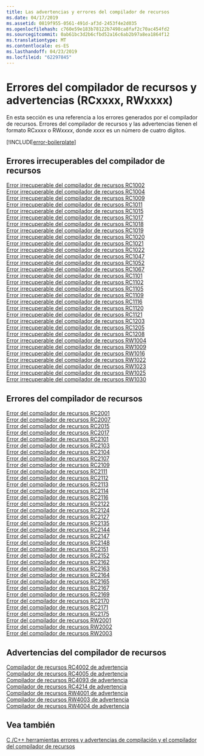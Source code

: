 ```yaml
---
title: Las advertencias y errores del compilador de recursos
ms.date: 04/17/2019
ms.assetid: 0819f955-0561-491d-af3d-2453f4e2d035
ms.openlocfilehash: c760e59e183b78122b7498ca8faf2c70ac454fd2
ms.sourcegitcommit: 0ab61bc3d2b6cfbd52a16c6ab2b97a8ea1864f12
ms.translationtype: MT
ms.contentlocale: es-ES
ms.lasthandoff: 04/23/2019
ms.locfileid: "62297845"
---
```

# <a name="resource-compiler-errors-and-warnings-rcxxxx-rwxxxx"></a>Errores del compilador de recursos y advertencias (RCxxxx, RWxxxx)

En esta sección es una referencia a los errores generados por el compilador de recursos. Errores del compilador de recursos y las advertencias tienen el formato RC*xxxx* o RW*xxxx*, donde *xxxx* es un número de cuatro dígitos.

[!INCLUDE[error-boilerplate](../../error-messages/includes/error-boilerplate.md)]

## <a name="resource-compiler-fatal-errors"></a>Errores irrecuperables del compilador de recursos

[Error irrecuperable del compilador de recursos RC1002](resource-compiler-fatal-error-rc1002.md) \
[Error irrecuperable del compilador de recursos RC1004](resource-compiler-fatal-error-rc1004.md) \
[Error irrecuperable del compilador de recursos RC1009](resource-compiler-fatal-error-rc1009.md) \
[Error irrecuperable del compilador de recursos RC1011](resource-compiler-fatal-error-rc1011.md) \
[Error irrecuperable del compilador de recursos RC1015](resource-compiler-fatal-error-rc1015.md) \
[Error irrecuperable del compilador de recursos RC1017](resource-compiler-fatal-error-rc1017.md) \
[Error irrecuperable del compilador de recursos RC1018](resource-compiler-fatal-error-rc1018.md) \
[Error irrecuperable del compilador de recursos RC1019](resource-compiler-fatal-error-rc1019.md) \
[Error irrecuperable del compilador de recursos RC1020](resource-compiler-fatal-error-rc1020.md) \
[Error irrecuperable del compilador de recursos RC1021](resource-compiler-fatal-error-rc1021.md) \
[Error irrecuperable del compilador de recursos RC1022](resource-compiler-fatal-error-rc1022.md) \
[Error irrecuperable del compilador de recursos RC1047](resource-compiler-fatal-error-rc1047.md) \
[Error irrecuperable del compilador de recursos RC1052](resource-compiler-fatal-error-rc1052.md) \
[Error irrecuperable del compilador de recursos RC1067](resource-compiler-fatal-error-rc1067.md) \
[Error irrecuperable del compilador de recursos RC1101](resource-compiler-fatal-error-rc1101.md) \
[Error irrecuperable del compilador de recursos RC1102](resource-compiler-fatal-error-rc1102.md) \
[Error irrecuperable del compilador de recursos RC1105](resource-compiler-fatal-error-rc1105.md) \
[Error irrecuperable del compilador de recursos RC1109](resource-compiler-fatal-error-rc1109.md) \
[Error irrecuperable del compilador de recursos RC1116](resource-compiler-fatal-error-rc1116.md) \
[Error irrecuperable del compilador de recursos RC1120](resource-compiler-fatal-error-rc1120.md) \
[Error irrecuperable del compilador de recursos RC1121](resource-compiler-fatal-error-rc1121.md) \
[Error irrecuperable del compilador de recursos RC1203](resource-compiler-fatal-error-rc1203.md) \
[Error irrecuperable del compilador de recursos RC1205](resource-compiler-fatal-error-rc1205.md) \
[Error irrecuperable del compilador de recursos RC1208](resource-compiler-fatal-error-rc1208.md) \
[Error irrecuperable del compilador de recursos RW1004](resource-compiler-fatal-error-rw1004.md) \
[Error irrecuperable del compilador de recursos RW1009](resource-compiler-fatal-error-rw1009.md) \
[Error irrecuperable del compilador de recursos RW1016](resource-compiler-fatal-error-rw1016.md) \
[Error irrecuperable del compilador de recursos RW1022](resource-compiler-fatal-error-rw1022.md) \
[Error irrecuperable del compilador de recursos RW1023](resource-compiler-fatal-error-rw1023.md) \
[Error irrecuperable del compilador de recursos RW1025](resource-compiler-fatal-error-rw1025.md) \
[Error irrecuperable del compilador de recursos RW1030](resource-compiler-fatal-error-rw1030.md)

## <a name="resource-compiler-errors"></a>Errores del compilador de recursos

[Error del compilador de recursos RC2001](resource-compiler-error-rc2001.md) \
[Error del compilador de recursos RC2007](resource-compiler-error-rc2007.md) \
[Error del compilador de recursos RC2015](resource-compiler-error-rc2015.md) \
[Error del compilador de recursos RC2017](resource-compiler-error-rc2017.md) \
[Error del compilador de recursos RC2101](resource-compiler-error-rc2101.md) \
[Error del compilador de recursos RC2103](resource-compiler-error-rc2103.md) \
[Error del compilador de recursos RC2104](resource-compiler-error-rc2104.md) \
[Error del compilador de recursos RC2107](resource-compiler-error-rc2107.md) \
[Error del compilador de recursos RC2109](resource-compiler-error-rc2109.md) \
[Error del compilador de recursos RC2111](resource-compiler-error-rc2111.md) \
[Error del compilador de recursos RC2112](resource-compiler-error-rc2112.md) \
[Error del compilador de recursos RC2113](resource-compiler-error-rc2113.md) \
[Error del compilador de recursos RC2114](resource-compiler-error-rc2114.md) \
[Error del compilador de recursos RC2116](resource-compiler-error-rc2116.md) \
[Error del compilador de recursos RC2122](resource-compiler-error-rc2122.md) \
[Error del compilador de recursos RC2124](resource-compiler-error-rc2124.md) \
[Error del compilador de recursos RC2127](resource-compiler-error-rc2127.md) \
[Error del compilador de recursos RC2135](resource-compiler-error-rc2135.md) \
[Error del compilador de recursos RC2144](resource-compiler-error-rc2144.md) \
[Error del compilador de recursos RC2147](resource-compiler-error-rc2147.md) \
[Error del compilador de recursos RC2148](resource-compiler-error-rc2148.md) \
[Error del compilador de recursos RC2151](resource-compiler-error-rc2151.md) \
[Error del compilador de recursos RC2152](resource-compiler-error-rc2152.md) \
[Error del compilador de recursos RC2162](resource-compiler-error-rc2162.md) \
[Error del compilador de recursos RC2163](resource-compiler-error-rc2163.md) \
[Error del compilador de recursos RC2164](resource-compiler-error-rc2164.md) \
[Error del compilador de recursos RC2165](resource-compiler-error-rc2165.md) \
[Error del compilador de recursos RC2167](resource-compiler-error-rc2167.md) \
[Error del compilador de recursos RC2169](resource-compiler-error-rc2169.md) \
[Error del compilador de recursos RC2170](resource-compiler-error-rc2170.md) \
[Error del compilador de recursos RC2171](resource-compiler-error-rc2171.md) \
[Error del compilador de recursos RC2175](resource-compiler-error-rc2175.md) \
[Error del compilador de recursos RW2001](resource-compiler-error-rw2001.md) \
[Error del compilador de recursos RW2002](resource-compiler-error-rw2002.md) \
[Error del compilador de recursos RW2003](resource-compiler-error-rw2003.md)

## <a name="resource-compiler-warnings"></a>Advertencias del compilador de recursos

[Compilador de recursos RC4002 de advertencia](resource-compiler-warning-rc4002.md) \
[Compilador de recursos RC4005 de advertencia](resource-compiler-warning-rc4005.md) \
[Compilador de recursos RC4093 de advertencia](resource-compiler-warning-rc4093.md) \
[Compilador de recursos RC4214 de advertencia](resource-compiler-warning-rc4214.md) \
[Compilador de recursos RW4001 de advertencia](resource-compiler-warning-rw4001.md) \
[Compilador de recursos RW4003 de advertencia](resource-compiler-warning-rw4003.md) \
[Compilador de recursos RW4004 de advertencia](resource-compiler-warning-rw4004.md)

## <a name="see-also"></a>Vea también

[C /C++ herramientas errores y advertencias de compilación y el compilador](../compiler-errors-1/c-cpp-build-errors.md)
[del compilador de recursos](/windows/desktop/menurc/resource-compiler)
